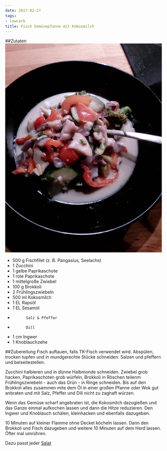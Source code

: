 ```yaml
---
date: 2017-02-27
tags:
- lowcarb
title: Fisch Gemüsepfanne mit Kokosmilch
---
```


##Zutaten
![](/img/fisch-gemuesepfanne-mit-kokosmilch.jpg)

- 500 g     Fischfilet (z. B. Pangasius, Seelachs)
- 1         Zucchini
- 1         gelbe Paprikaschote
- 1         rote Paprikaschote
- 1         mittelgroße Zwiebel
- 100 g     Brokkoli
- 2         Frühlingszwiebeln
- 500 ml    Kokosmilch
- 1 EL      Rapsöl
- 1 EL      Sesamöl
-           Salz & Pfeffer
-           Dill
- 1 cm      Ingwer
- 1         Knoblauchzehe

##Zubereitung
Fisch auftauen, falls TK-Fisch verwendet wird. Abspülen, trocken tupfen und in mundgerechte Stücke schneiden. Salzen und pfeffern und beiseitestellen.

Zucchini halbieren und in dünne Halbmonde schneiden. Zwiebel grob hacken, Paprikaschoten grob würfeln, Brokkoli in Röschen teilenm Frühlingszwiebeln - auch das Grün - in Ringe schneiden. Bis auf den Brokkoli alles zusammen mite dem Öl in einer großen Pfanne oder Wok gut anbraten und mit Salz, Pfeffer und Dill nicht zu zaghaft würzen.

Wenn das Gemüse scharf angebraten ist, die Kokosmilch dazugießen und das Ganze einmal aufkochen lassen und dann die Hitze reduzieren. Den Ingwer und Knoblauch schälen, kleinhacken und ebenfalls dazugeben.

10 Minuten auf kleiner Flamme ohne Deckel köcheln lassen. Dann den Brokkoli und Fisch dazugeben und weitere 10 Minuten auf dem Herd lassen. Öfter mal umrühren.

Dazu passt jeder [Salat](../salate/)
